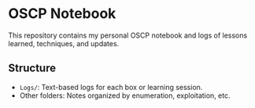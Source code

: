 # OSCP Notebook
This repository contains my personal OSCP notebook and logs of lessons learned, techniques, and updates.
## Structure
- `Logs/`: Text-based logs for each box or learning session.
- Other folders: Notes organized by enumeration, exploitation, etc.
